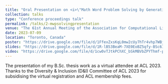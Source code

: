 ```yaml
---
title: "Oral Presentation on <i>\"Math Word Problem Solving by Generating Linguistic Variants of Problem Statements\"</i>"
collection: talks
type: "Conference proceedings talk"
permalink: /talks/2-mwpsolvingpresentation
venue: "The 61st Annual Meeting of the Association for Computational Linguistics (ACL 2023)"
date: 2023-07-09
location: "Toronto, Canada"
poster: "https://drive.google.com/file/d/1FfexZxsKqL0mw2cUy7hTr4vhp7WBjhRW/view?usp=sharing"
slides: "https://drive.google.com/file/d/1R-lB53BeaM-7XE0EoBZ5qfy-BSc61gup/view?usp=sharing"
video: "https://drive.google.com/file/d/1cw0vTJtkPChXC_bSkMBVbZPYThmf-p_5/view?usp=sharing"
---
```


The presentation of my B.Sc. thesis work as a virtual attendee at ACL 2023. Thanks to the Diversity & Inclusion (D&I) Committee of ACL 2023 for subsidising the virtual registration and ACL membership fees.